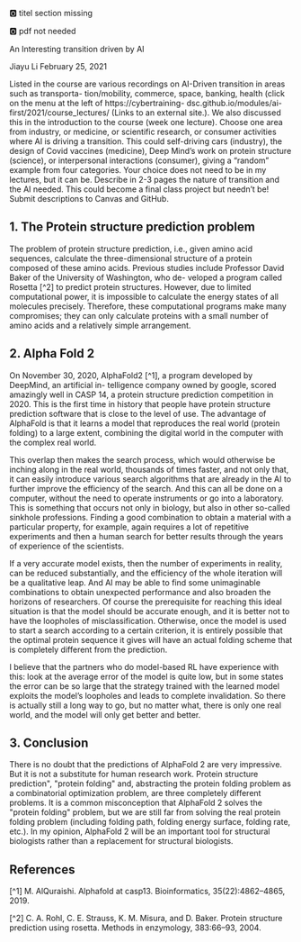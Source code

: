 :o2: titel section missing

:o2: pdf not needed

An Interesting transition driven by AI

Jiayu Li February 25, 2021

Listed in the course are various recordings on AI-Driven transition in
areas such as transporta- tion/mobility, commerce, space, banking,
health (click on the menu at the left of https://cybertraining-
dsc.github.io/modules/ai-first/2021/course_lectures/ (Links to an
external site.).  We also discussed this in the introduction to the
course (week one lecture).  Choose one area from industry, or
medicine, or scientific research, or consumer activities where AI is
driving a transition. This could self-driving cars (industry), the
design of Covid vaccines (medicine), Deep Mind’s work on protein
structure (science), or interpersonal interactions (consumer), giving
a “random” example from four categories. Your choice does not need to
be in my lectures, but it can be. Describe in 2-3 pages the nature of
transition and the AI needed. This could become a final class project
but needn’t be!  Submit descriptions to Canvas and GitHub.

## 1. The Protein structure prediction problem

The problem of protein structure prediction, i.e., given amino acid
sequences, calculate the three-dimensional structure of a protein
composed of these amino acids.  Previous studies include Professor
David Baker of the University of Washington, who de- veloped a program
called Rosetta [^2] to predict protein structures. However, due to
limited computational power, it is impossible to calculate the energy
states of all molecules precisely. Therefore, these computational
programs make many compromises; they can only calculate proteins with
a small number of amino acids and a relatively simple arrangement.

## 2. Alpha Fold 2

On November 30, 2020, AlphaFold2 [^1], a program developed by DeepMind,
an artificial in- telligence company owned by google, scored amazingly
well in CASP 14, a protein structure prediction competition
in 2020. This is the first time in history that people have protein
structure prediction software that is close to the level of use.  The
advantage of AlphaFold is that it learns a model that reproduces the
real world (protein folding) to a large extent, combining the digital
world in the computer with the complex real world.

This overlap then makes the search process, which would otherwise be
inching along in the real world, thousands of times faster, and not
only that, it can easily introduce various search algorithms that are
already in the AI to further improve the efficiency of the search. And
this can all be done on a computer, without the need to operate
instruments or go into a laboratory. This is something that occurs not
only in biology, but also in other so-called sinkhole
professions. Finding a good combination to obtain a material with a
particular property, for example, again requires a lot of repetitive
experiments and then a human search for better results through the
years of experience of the scientists.

If a very accurate model exists, then the number of experiments in
reality, can be reduced substantially, and the efficiency of the whole
iteration will be a qualitative leap. And AI may be able to find some
unimaginable combinations to obtain unexpected performance and also
broaden the horizons of researchers. Of course the prerequisite for
reaching this ideal situation is that the model should be accurate
enough, and it is better not to have the loopholes of
misclassification. Otherwise, once the model is used to start a search
according to a certain criterion, it is entirely possible that the
optimal protein sequence it gives will have an actual folding scheme
that is completely different from the prediction.

I believe that the partners who do model-based RL have experience with
this: look at the average error of the model is quite low, but in some
states the error can be so large that the strategy trained with the
learned model exploits the model’s loopholes and leads to complete
invalidation.  So there is actually still a long way to go, but no
matter what, there is only one real world, and the model will only get
better and better.

## 3. Conclusion

There is no doubt that the predictions of AlphaFold 2 are very
impressive. But it is not a substitute for human research
work. Protein structure prediction", "protein folding" and,
abstracting the protein folding problem as a combinatorial
optimization problem, are three completely different problems. It is a
common misconception that AlphaFold 2 solves the "protein folding"
problem, but we are still far from solving the real protein folding
problem (including folding path, folding energy surface, folding rate,
etc.). In my opinion, AlphaFold 2 will be an important tool for
structural biologists rather than a replacement for structural
biologists.

## References

[^1] M. AlQuraishi. Alphafold at casp13. Bioinformatics,
    35(22):4862–4865, 2019.

[^2] C. A. Rohl, C. E. Strauss, K. M. Misura, and D. Baker. Protein
    structure prediction using rosetta. Methods in enzymology, 383:66–93, 2004.
